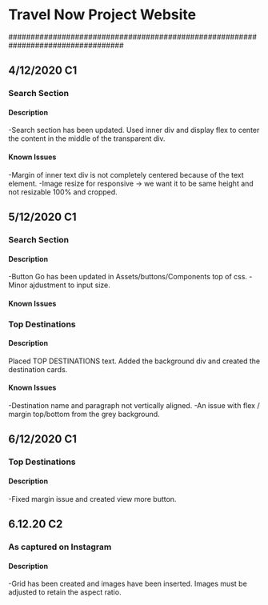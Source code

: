 # Travel Now Project Website
##################################################################################

## 4/12/2020 C1

### Search Section 
#### Description 
-Search section has been updated. Used inner div and display flex to center the content in the middle
of the transparent div.
#### Known Issues
-Margin of inner text div is not completely centered because of the text element.
-Image resize for responsive -> we want it to be same height and not resizable 100% and cropped.


## 5/12/2020 C1

### Search Section 
#### Description
-Button Go has been updated in Assets/buttons/Components top of css.
-Minor ajdustment to input size.
#### Known Issues

### Top Destinations 
#### Description
Placed TOP DESTINATIONS text. Added the background div and created the destination cards.
#### Known Issues
-Destination name and paragraph not vertically aligned.
-An issue with flex / margin top/bottom from the grey background.

## 6/12/2020 C1

### Top Destinations 
#### Description
-Fixed margin issue and created view more button.

## 6.12.20 C2

### As captured on Instagram
#### Description
-Grid has been created and images have been inserted. Images must be adjusted to retain the aspect ratio.






